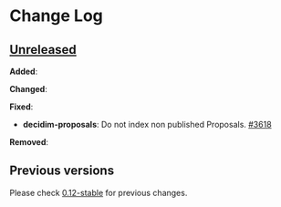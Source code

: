# Change Log

## [Unreleased](https://github.com/decidim/decidim/tree/HEAD)

**Added**:

**Changed**:

**Fixed**:

- **decidim-proposals**: Do not index non published Proposals. [\#3618](https://github.com/decidim/decidim/pull/3618)

**Removed**:

## Previous versions

Please check [0.12-stable](https://github.com/decidim/decidim/blob/0.12-stable/CHANGELOG.md) for previous changes.
